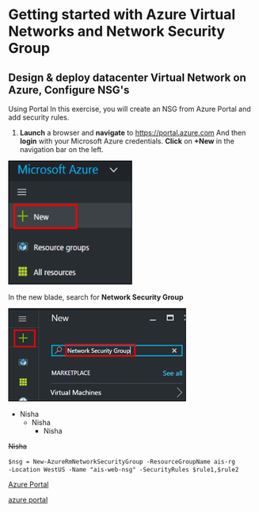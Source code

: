 # Getting started with Azure Virtual Networks and Network Security Group
## Design & deploy datacenter Virtual Network on Azure, Configure NSG's
Using Portal
In this exercise, you will create an NSG from Azure Portal and add security rules.
1. **Launch** a browser and **navigate** to <a href="https://portal.azure.com" Target="Blank">https://portal.azure.com</a> And then **login** with your Microsoft Azure credentials.
**Click** on **+New** in the navigation bar on the left.
<img src="/Images/1.png" width="250" height="250"/> 

In the new blade, search for **Network Security Group**

<img src="/Images/2..png"/>

* Nisha
  * Nisha
    * Nisha
    
~~Nisha~~

````
$nsg = New-AzureRmNetworkSecurityGroup -ResourceGroupName ais-rg 
-Location WestUS -Name "ais-web-nsg" -SecurityRules $rule1,$rule2
````
<a href="https://portal.azure.com">Azure Portal</a>

[azure portal](http://portal.azure.com/)
    
    
  
 




